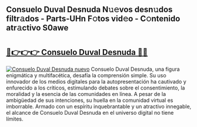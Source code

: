 ## Consuelo Duval Desnuda N𝚞𝚎vos desn𝚞dos filtr𝚊dos - Parts-UHn F𝚘tos vid𝚎o - C𝚘ntenido atr𝚊ctivo S0awe

# <h2><a href="http://mb3047.tromn.icu/?c=Consuelo+Duval+Desnuda">🔗👉👉👉 Consuelo Duval Desnuda 🔗🔗</a></h2>

[![Consuelo Duval Desnuda nuevo](https://i.imgur.com/pEAQMta.gif)](http://mb3047.tromn.icu/?c=Consuelo+Duval+Desnuda)
Consuelo Duval Desnuda, una figura enigmática y multifacética, desafía la comprensión simple. Su uso innovador de los medios digitales para la autopresentación ha cautivado y enfurecido a los críticos, estimulando debates sobre el consentimiento, la moralidad y la esencia de las comunidades en línea. A pesar de la ambigüedad de sus intenciones, su huella en la comunidad virtual es imborrable. Armado con un espíritu inquebrantable y un atractivo innegable, el alcance de Consuelo Duval Desnuda en el universo digital no tiene límites.
